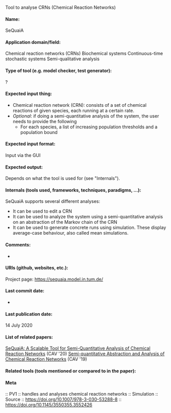 Tool to analyse CRNs (Chemical Reaction Networks)

#### Name:
SeQuaiA

#### Application domain/field:
Chemical reaction networks (CRNs)
Biochemical systems
Continuous-time stochastic systems
Semi-qualitative analysis

#### Type of tool (e.g. model checker, test generator):
?

#### Expected input thing:
- Chemical reaction network (CRN): consists of a set of chemical reactions of given species, each running at a certain rate.
- *Optional*: if doing a semi-quantitative analysis of the system, the user needs to provide the following
	- For each species, a list of increasing population thresholds and a population bound

#### Expected input format:
Input via the GUI

#### Expected output:
Depends on what the tool is used for (see "Internals").

#### Internals (tools used, frameworks, techniques, paradigms, ...):
SeQuaiA supports several different analyses:
- It can be used to edit a CRN
- It can be used to analyze the system using a semi-quantitative analysis on an abstraction of the Markov chain of the CRN
- It can be used to generate concrete runs using simulation. These display average-case behaviour, also called mean simulations.

#### Comments:
-

#### URIs (github, websites, etc.):
Project page: https://sequaia.model.in.tum.de/

#### Last commit date:
-

#### Last publication date:
14 July 2020

#### List of related papers:
[SeQuaiA: A Scalable Tool for Semi-Quantitative Analysis of Chemical Reaction Networks](https://doi.org/10.1007/978-3-030-53288-8_32) (CAV '20)
[Semi-quantitative Abstraction and Analysis of Chemical Reaction Networks](https://doi.org/10.1007/978-3-030-25540-4_28) (CAV '19)

#### Related tools (tools mentioned or compared to in the paper):

#### Meta
:: PV1 :: handles and analyses chemical reaction networks
:: Simulation
:: Source :: https://doi.org/10.1007/978-3-030-53288-8 :: https://doi.org/10.1145/3550355.3552426
